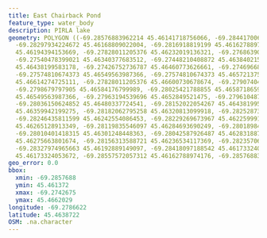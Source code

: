 ```yaml
---
title: East Chairback Pond
feature_type: water_body
description: PIRLA lake
geometry: POLYGON ((-69.28576883962214 45.46141718756066, -69.28441700627896 45.46137203699087,
  -69.28297934224672 45.46168809022004, -69.2816918819199 45.46162788974176, -69.27967486074148
  45.46194394153669, -69.27828011205376 45.46232019136321, -69.27686390569426 45.46274158818797,
  -69.27540478399021 45.46340377683512, -69.27448210408872 45.46384021510011, -69.27452501943323
  45.46438199583178, -69.27426752736787 45.46460773626661, -69.27469668081045 45.4650140667714,
  -69.27574810674373 45.46549563987366, -69.27574810674373 45.46572137584907, -69.27785095861118
  45.46614274725111, -69.27828011205376 45.46600730678674, -69.27907404592169 45.46620294290901,
  -69.2798679797905 45.46584176799989, -69.28025421788855 45.46587186599695, -69.28008255651135
  45.46549563987366, -69.27963194539696 45.4652849521475, -69.27961048772514 45.46486357433354,
  -69.28036150624852 45.46480337724541, -69.28152022054267 45.46438199583178, -69.28167042424808
  45.46359942199275, -69.28182062795258 45.46320813099918, -69.28252873113233 45.46272653835581,
  -69.28246435811599 45.46242554086453, -69.28229269673967 45.46225999155988, -69.28197083165708
  45.46265128913349, -69.28119835546097 45.46284693690249, -69.28018984487221 45.46316298186363,
  -69.28010401418315 45.46301248448363, -69.28042587926487 45.46283188709782, -69.28091940572379
  45.46275663801674, -69.28156313588721 45.46236534117369, -69.28235706975602 45.46191384144185,
  -69.28327974965663 45.46192889149097, -69.28418097188542 45.46173324053672, -69.28467449834433
  45.46173324053672, -69.28557572057312 45.46162788974176, -69.28576883962214 45.46141718756066))
geo_error: 0.0
bbox:
  xmin: -69.2857688
  ymin: 45.461372
  xmax: -69.2742675
  ymax: 45.4662029
longitude: -69.2786622
latitude: 45.4638722
OSM: .na.character
---
```

